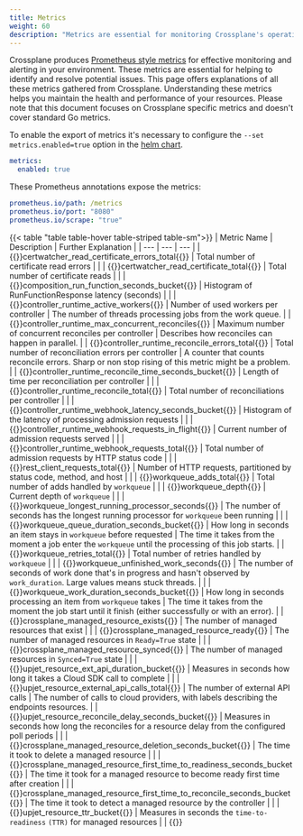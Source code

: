 ```yaml
---
title: Metrics
weight: 60
description: "Metrics are essential for monitoring Crossplane's operations, helping to identify and resolve potential issues."
---
```


Crossplane produces [Prometheus style metrics](https://prometheus.io/docs/introduction/overview/#what-are-metrics) for effective monitoring and alerting in your environment.
These metrics are essential for helping to identify and resolve potential issues.
This page offers explanations of all these metrics gathered from Crossplane.
Understanding these metrics helps you maintain the health and performance of your resources.
Please note that this document focuses on Crossplane specific metrics and doesn't cover standard Go metrics.

To enable the export of metrics it's necessary to configure the `--set metrics.enabled=true` option in the [helm chart](https://github.com/crossplane/crossplane/blob/main/cluster/charts/crossplane/README.md#configuration).
```yaml {label="value",copy-lines="none"}
metrics:
  enabled: true
```

These Prometheus annotations expose the metrics:
```yaml {label="deployment",copy-lines="none"}
prometheus.io/path: /metrics
prometheus.io/port: "8080"
prometheus.io/scrape: "true"
```    

{{< table "table table-hover table-striped table-sm">}}
| Metric Name | Description | Further Explanation |
| --- | --- | --- |
| {{<hover label="certwatcher_read_certificate_errors_total" line="1">}}certwatcher_read_certificate_errors_total{{</hover>}} | Total number of certificate read errors |  |
| {{<hover label="certwatcher_read_certificate_total" line="2">}}certwatcher_read_certificate_total{{</hover>}} | Total number of certificate reads |  |
| {{<hover label="composition_run_function_seconds_bucket" line="3">}}composition_run_function_seconds_bucket{{</hover>}} | Histogram of RunFunctionResponse latency (seconds) |  |
| {{<hover label="controller_runtime_active_workers" line="4">}}controller_runtime_active_workers{{</hover>}} | Number of used workers per controller | The number of threads processing jobs from the work queue. |
| {{<hover label="controller_runtime_max_concurrent_reconciles" line="5">}}controller_runtime_max_concurrent_reconciles{{</hover>}} | Maximum number of concurrent reconciles per controller | Describes how reconciles can happen in parallel. |
| {{<hover label="controller_runtime_reconcile_errors_total" line="6">}}controller_runtime_reconcile_errors_total{{</hover>}} | Total number of reconciliation errors per controller | A counter that counts reconcile errors. Sharp or non stop rising of this metric might be a problem. |
| {{<hover label="controller_runtime_reconcile_time_seconds_bucket" line="7">}}controller_runtime_reconcile_time_seconds_bucket{{</hover>}} | Length of time per reconciliation per controller |  |
| {{<hover label="controller_runtime_reconcile_total" line="8">}}controller_runtime_reconcile_total{{</hover>}} | Total number of reconciliations per controller |  |
| {{<hover label="controller_runtime_webhook_latency_seconds_bucket" line="9">}}controller_runtime_webhook_latency_seconds_bucket{{</hover>}} | Histogram of the latency of processing admission requests |  |
| {{<hover label="controller_runtime_webhook_requests_in_flight" line="10">}}controller_runtime_webhook_requests_in_flight{{</hover>}} | Current number of admission requests served |  |
| {{<hover label="controller_runtime_webhook_requests_total" line="11">}}controller_runtime_webhook_requests_total{{</hover>}} | Total number of admission requests by HTTP status code |  |
| {{<hover label="rest_client_requests_total" line="12">}}rest_client_requests_total{{</hover>}} | Number of HTTP requests, partitioned by status code, method, and host |  |
| {{<hover label="workqueue_adds_total" line="13">}}workqueue_adds_total{{</hover>}} | Total number of adds handled by `workqueue` |  |
| {{<hover label="workqueue_depth" line="14">}}workqueue_depth{{</hover>}} | Current depth of `workqueue` |  |
| {{<hover label="workqueue_longest_running_processor_seconds" line="15">}}workqueue_longest_running_processor_seconds{{</hover>}} | The number of seconds has the longest running processor for `workqueue` been running |  |
| {{<hover label="workqueue_queue_duration_seconds_bucket" line="16">}}workqueue_queue_duration_seconds_bucket{{</hover>}} | How long in seconds an item stays in `workqueue` before requested | The time it takes from the moment a job enter the `workqueue` until the processing of this job starts. |
| {{<hover label="workqueue_retries_total" line="17">}}workqueue_retries_total{{</hover>}} | Total number of retries handled by `workqueue` |  |
| {{<hover label="workqueue_unfinished_work_seconds" line="18">}}workqueue_unfinished_work_seconds{{</hover>}} | The number of seconds of work done that's in progress and hasn't observed by `work_duration`. Large values means stuck threads. |  |
| {{<hover label="workqueue_work_duration_seconds_bucket" line="19">}}workqueue_work_duration_seconds_bucket{{</hover>}} | How long in seconds processing an item from `workqueue` takes | The time it takes from the moment the job start until it finish (either successfully or with an error). |
| {{<hover label="crossplane_managed_resource_exists" line="20">}}crossplane_managed_resource_exists{{</hover>}} | The number of managed resources that exist |  |
| {{<hover label="crossplane_managed_resource_ready" line="21">}}crossplane_managed_resource_ready{{</hover>}} | The number of managed resources in `Ready=True` state |  |
| {{<hover label="crossplane_managed_resource_synced" line="22">}}crossplane_managed_resource_synced{{</hover>}} | The number of managed resources in `Synced=True` state |  |
| {{<hover label="upjet_resource_ext_api_duration_bucket" line="23">}}upjet_resource_ext_api_duration_bucket{{</hover>}} | Measures in seconds how long it takes a Cloud SDK call to complete |  |
| {{<hover label="upjet_resource_external_api_calls_total" line="24">}}upjet_resource_external_api_calls_total{{</hover>}} | The number of external API calls | The number of calls to cloud providers, with labels describing the endpoints resources. |
| {{<hover label="upjet_resource_reconcile_delay_seconds_bucket" line="25">}}upjet_resource_reconcile_delay_seconds_bucket{{</hover>}} | Measures in seconds how long the reconciles for a resource delay from the configured poll periods |  |
| {{<hover label="crossplane_managed_resource_deletion_seconds_bucket" line="26">}}crossplane_managed_resource_deletion_seconds_bucket{{</hover>}} | The time it took to delete a managed resource |  |
| {{<hover label="crossplane_managed_resource_first_time_to_readiness_seconds_bucket" line="27">}}crossplane_managed_resource_first_time_to_readiness_seconds_bucket{{</hover>}} | The time it took for a managed resource to become ready first time after creation |  |
| {{<hover label="crossplane_managed_resource_first_time_to_reconcile_seconds_bucket" line="28">}}crossplane_managed_resource_first_time_to_reconcile_seconds_bucket{{</hover>}} | The time it took to detect a managed resource by the controller |  |
| {{<hover label="upjet_resource_ttr_bucket" line="29">}}upjet_resource_ttr_bucket{{</hover>}} | Measures in seconds the `time-to-readiness` `(TTR)` for managed resources |  |
{{</table >}}